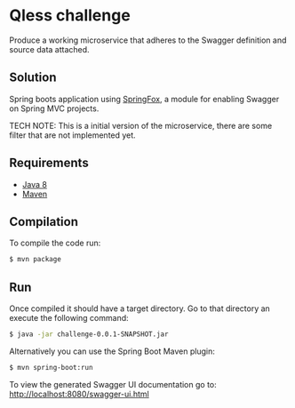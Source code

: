 # Qless challenge

Produce a working microservice that adheres to the Swagger definition and source data attached.

## Solution

Spring boots application using [SpringFox](http://springfox.io), a module for enabling Swagger on Spring MVC projects.


TECH NOTE: This is a initial version of the microservice, there are some filter that are not implemented yet. 
## Requirements

- [Java 8](https://java.com/en/download/)
- [Maven](https://maven.apache.org/)

## Compilation

To compile the code run:

```bash
$ mvn package 
```

## Run

Once compiled it should have a target directory. Go to that directory an execute the following command:

```bash
$ java -jar challenge-0.0.1-SNAPSHOT.jar
```

Alternatively you can use the Spring Boot Maven plugin:

```bash
$ mvn spring-boot:run
```

To view the generated Swagger UI documentation go to: [http://localhost:8080/swagger-ui.html](http://localhost:8080/swagger-ui.html)